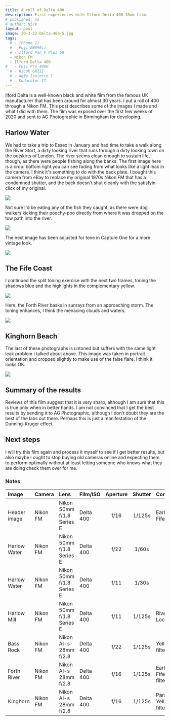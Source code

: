 ```yaml
---
title: A roll of Delta 400
description: First experiences with Ilford Delta 400 35mm film.
# published: no
# author: Nick
layout: post
image: 20-3-22-Delta-400-5.jpg
tags:
  # - iPhone 11
  # - Fuji GW690ii
  # - Ilford Pan F Plus 50
  - Nikon FM
  - Ilford Delta 400
#   - Fuji Pro 400H
  # - Ricoh GRIII
  # - Agfa Isolette I
  # - Kodacolor II
---
```

Ilford Delta is a well-known black and white film from the famous UK manufacturer that has been around for almost 30 years. I put a roll of 400 through a Nikon FM. This post describes some of the images I made and what I did with them. The film was exposed over the first few weeks of 2020 and sent to AG Photographic in Birmingham for developing.

## Harlow Water
We had to take a trip to Essex in January and had time to take a walk along the River Stort, a dirty looking river that runs through a dirty looking town on the outskirts of London. The river seems clean enough to sustain life, though, as there were people fishing along the banks. The first image here is a crop: bottom right you can see fading from what looks like a light leak in the camera. I think it's something to do with the back plate. I bought this camera from eBay to replace my original 1970s Nikon FM that has a condemned shutter, and the back doesn't shut cleanly with the satisfyin click of my original.

![]({{site.baseurl}}/img/20-3-22-Delta-400-18.jpg)

Not sure I'd be eating any of the fish they caught, as there were dog walkers kicking their poochy-poo directly from where it was dropped on the tow path into the river.

![]({{site.baseurl}}/img/20-3-22-Delta-400-19.jpg)

The next image has been adjusted for tone in Capture One for a more vintage look.

![]({{site.baseurl}}/img/20-3-22-Delta-400-20.jpg)

## The Fife Coast
I continued the split toning exercise with the next two frames, toning the shadows blue and the highlights in the complementary yellow.

![]({{site.baseurl}}/img/20-3-22-Delta-400-22.jpg)

Here, the Forth River basks in sunrays from an approaching storm. The toning enhances, I think the menacing clouds and waters.

![]({{site.baseurl}}/img/20-3-22-Delta-400-26.jpg)

## Kinghorn Beach
The last of these photographs is untoned but suffers with the same light leak problem I talked about above. This image was taken in portrait orientation and cropped slightly to make use of the false flare. I think it looks OK.

![]({{site.baseurl}}/img/20-3-22-Delta-400-34.jpg)

## Summary of the results
Reviews of this film suggest that it is very sharp, although I am sure that this is true only when in better hands. I am not convinced that I get the best results by sending it to AG Photographic, although I don't doubt they are the best of the labs out there. Perhaps this is just a manifestation of the Dunning-Kruger effect. 

## Next steps
I will try this film again and process it myself to see if I get better results, but also maybe I ought to stop buying old cameras online and expecting them to perform optimally without at least letting someone who knows what they are doing check them over for me.

### Notes

Image|Camera|Lens|Film/ISO|Aperture|Shutter|Comment
:----|:-----|:---|:---|:------:|:----:|:------
Header image|Nikon FM|Nikon 50mm f/1.8 Series E|Delta 400|f/16|1/125s|Earlsferry, Fife.
Harlow Water|Nikon FM|Nikon 50mm f/1.8 Series E|Delta 400|f/22|1/60s
Harlow Water|Nikon FM|Nikon 50mm f/1.8 Series E|Delta 400|f/11|1/30s
Harlow Mill|Nikon FM|Nikon 50mm f/1.8 Series E|Delta 400|f/11|1/125s|River Stort, Lock # 8
Bass Rock|Nikon FM| Nikon AI-s 28mm f/2.8 |Delta 400|f/22|1/125s|Yellow filter.
Forth River|Nikon FM| Nikon AI-s 28mm f/2.8  |Delta 400|f/16|1/125s|Earlsferry, Fife. Yellow filter.
Kinghorn|Nikon FM| Nikon AI-s 28mm f/2.8 |Delta 400|f/16|1/125s|Parasurfers. Yellow filter.
